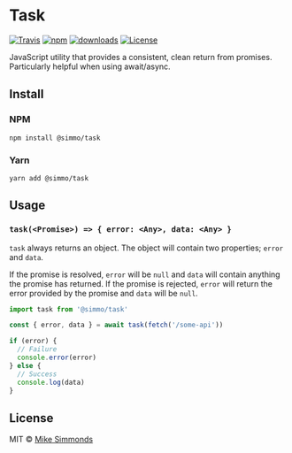 # Task

[![Travis][img-travis]][url-travis] [![npm][img-npm]][url-npm] [![downloads][img-downloads]][url-npm] [![License][img-license]][url-license]

[img-travis]: https://img.shields.io/travis/simmo/task.svg?style=flat-square
[url-travis]: https://travis-ci.org/simmo/task
[img-npm]: https://img.shields.io/npm/v/@simmo/task.svg?style=flat-square
[url-npm]: https://npmjs.org/package/@simmo/task
[img-license]: https://img.shields.io/badge/license-MIT-blue.svg?style=flat-square
[url-license]: https://github.com/simmo/task/blob/master/LICENSE
[img-downloads]: https://img.shields.io/npm/dm/@simmo/task.svg?style=flat-square

JavaScript utility that provides a consistent, clean return from promises. Particularly helpful when using await/async.

## Install

### NPM

`npm install @simmo/task`

### Yarn

`yarn add @simmo/task`

## Usage

### `task(<Promise>) => { error: <Any>, data: <Any> }`

`task` always returns an object. The object will contain two properties; `error` and `data`.

If the promise is resolved, `error` will be `null` and `data` will contain anything the promise has returned. If the promise is rejected, `error` will return the error provided by the promise and `data` will be `null`.

```javascript
import task from '@simmo/task'

const { error, data } = await task(fetch('/some-api'))

if (error) {
  // Failure
  console.error(error)
} else {
  // Success
  console.log(data)
}
```

## License

MIT © [Mike Simmonds](https://simmo.me)
